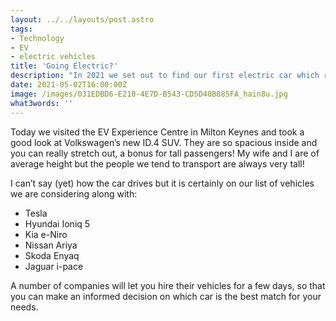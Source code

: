 ```yaml
---
layout: ../../layouts/post.astro
tags:
- Technology
- EV
- electric vehicles
title: 'Going Electric?'
description: "In 2021 we set out to find our first electric car which required a lot of test drive bookings!"
date: 2021-05-02T16:00:00Z
image: /images/031EDBD6-E210-4E7D-B543-CD5D40B885FA_hain8u.jpg
what3words: ''
---
```

Today we visited the EV Experience Centre in Milton Keynes and took a good look at Volkswagen’s new ID.4 SUV. They are so spacious inside and you can really stretch out, a bonus for tall passengers! My wife and I are of average height but the people we tend to transport are always very tall!

I can’t say (yet) how the car drives but it is certainly on our list of vehicles we are considering along with:

* Tesla
* Hyundai Ioniq 5
* Kia e-Niro 
* Nissan Ariya 
* Skoda Enyaq
* Jaguar i-pace 

A number of companies will let you hire their vehicles for a few days, so that you can make an informed decision on which car is the best match for your needs.